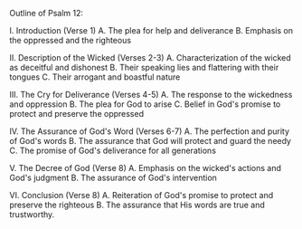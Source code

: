 Outline of Psalm 12:

I. Introduction (Verse 1)
    A. The plea for help and deliverance
    B. Emphasis on the oppressed and the righteous

II. Description of the Wicked (Verses 2-3)
    A. Characterization of the wicked as deceitful and dishonest
    B. Their speaking lies and flattering with their tongues
    C. Their arrogant and boastful nature

III. The Cry for Deliverance (Verses 4-5)
    A. The response to the wickedness and oppression
    B. The plea for God to arise
    C. Belief in God's promise to protect and preserve the oppressed

IV. The Assurance of God's Word (Verses 6-7)
    A. The perfection and purity of God's words
    B. The assurance that God will protect and guard the needy
    C. The promise of God's deliverance for all generations

V. The Decree of God (Verse 8)
    A. Emphasis on the wicked's actions and God's judgment
    B. The assurance of God's intervention

VI. Conclusion (Verse 8)
    A. Reiteration of God's promise to protect and preserve the righteous
    B. The assurance that His words are true and trustworthy.